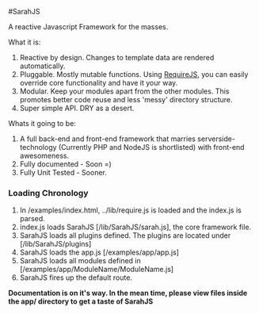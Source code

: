 #SarahJS

A reactive Javascript Framework for the masses.

What it is:

1. Reactive by design. Changes to template data are rendered automatically.
1. Pluggable. Mostly mutable functions. Using [RequireJS](http://), you can easily override core functionality and have it your way.
1. Modular. Keep your modules apart from the other modules. This promotes better code reuse and less 'messy' directory structure.
1. Super simple API. DRY as a desert.

Whats it going to be:

1. A full back-end and front-end framework that marries serverside-technology (Currently PHP and NodeJS is shortlisted) with front-end awesomeness.
1. Fully documented - Soon =)
1. Fully Unit Tested - Sooner.

### Loading Chronology

1. In /examples/index.html, ../lib/require.js is loaded and the index.js is parsed.
1. index.js loads SarahJS [/lib/SarahJS/sarah.js], the core framework file.
1. SarahJS loads all plugins defined. The plugins are located under [/lib/SarahJS/plugins]
1. SarahJS loads the app.js [/examples/app/app.js]
1. SarahJS loads all modules defined in [/examples/app/ModuleName/ModuleName.js]
1. SarahJS fires up the default route.

**Documentation is on it's way. In the mean time, please view files inside the app/ directory to get a taste of SarahJS**
